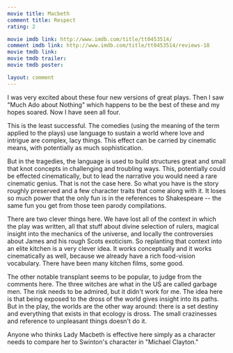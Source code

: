 ```yaml
---
movie title: Macbeth
comment title: Respect
rating: 2

movie imdb link: http://www.imdb.com/title/tt0453514/
comment imdb link: http://www.imdb.com/title/tt0453514/reviews-18
movie tmdb link: 
movie tmdb trailer: 
movie tmdb poster: 

layout: comment
---
```


I was very excited about these four new versions of great plays. Then I saw "Much Ado about Nothing" which happens to be the best of these and my hopes soared. Now I have seen all four.

This is the least successful. The comedies (using the meaning of the term applied to the plays) use language to sustain a world where love and intrigue are complex, lacy things. This effect can be carried by cinematic means, with potentially as much sophistication.

But in the tragedies, the language is used to build structures great and small that knot concepts in challenging and troubling ways. This, potentially could be effected cinematically, but to lead the narrative you would need a rare cinematic genius. That is not the case here. So what you have is the story roughly preserved and a few character traits that come along with it. It loses so much power that the only fun is in the references to Shakespeare -- the same fun you get from those teen parody compilations.

There are two clever things here. We have lost all of the context in which the play was written, all that stuff about divine selection of rulers, magical insight into the mechanics of the universe, and locally the controversies about James and his rough Scots exoticism. So replanting that context into an elite kitchen is a very clever idea. It works conceptually and it works cinematically as well, because we already have a rich food-vision vocabulary. There have been many kitchen films, some good. 

The other notable transplant seems to be popular, to judge from the comments here. The three witches are what in the US are called garbage men. The risk needs to be admired, but it didn't work for me. The idea here is that being exposed to the dross of the world gives insight into its paths. But in the play, the worlds are the other way around: there is a set destiny and everything that exists in that ecology is dross. The small crazinesses and reference to unpleasant things doesn't do it.

Anyone who thinks Lady Macbeth is effective here simply as a character needs to compare her to Swinton's character in "Michael Clayton."